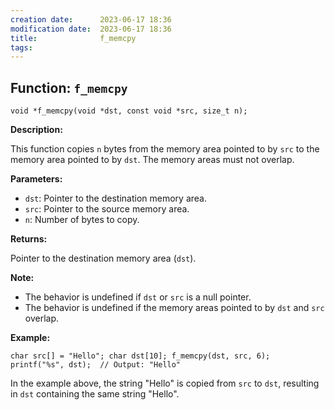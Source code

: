```yaml
---
creation date:		2023-06-17 18:36
modification date:	2023-06-17 18:36
title: 				f_memcpy
tags:
---
```

## Function: `f_memcpy`

`void *f_memcpy(void *dst, const void *src, size_t n);`

**Description:**

This function copies `n` bytes from the memory area pointed to by `src` to the memory area pointed to by `dst`. The memory areas must not overlap.

**Parameters:**

- `dst`: Pointer to the destination memory area.
- `src`: Pointer to the source memory area.
- `n`: Number of bytes to copy.

**Returns:**

Pointer to the destination memory area (`dst`).

**Note:**

- The behavior is undefined if `dst` or `src` is a null pointer.
- The behavior is undefined if the memory areas pointed to by `dst` and `src` overlap.

**Example:**

`char src[] = "Hello"; char dst[10]; f_memcpy(dst, src, 6); printf("%s", dst);  // Output: "Hello"`

In the example above, the string "Hello" is copied from `src` to `dst`, resulting in `dst` containing the same string "Hello".